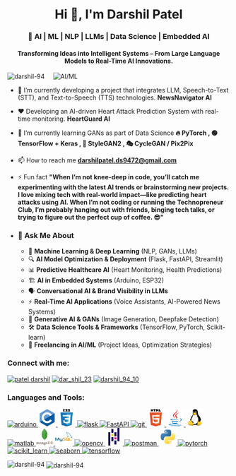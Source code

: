 <h1 align="center">Hi 👋, I'm Darshil Patel</h1>
<h3 align="center">🚀 AI | ML | NLP | LLMs | Data Science | Embedded AI</h3>  
<h4 align="center">Transforming Ideas into Intelligent Systems – From Large Language Models to Real-Time AI Innovations.</h4>

<img align="right" alt="AI/ML" width="400" src="https://miro.medium.com/v2/resize:fit:3840/1*etDJsZIWf76sb1P_l6ZW3w.gif">

<p align="left"> <img src="https://komarev.com/ghpvc/?username=darshil-94&label=Profile%20views&color=0e75b6&style=flat" alt="darshil-94" /> </p>

- 🔭 I’m currently developing a project that integrates LLM, Speech-to-Text (STT), and Text-to-Speech (TTS) technologies. **NewsNavigator AI**

-  ❤️ Developing an AI-driven Heart Attack Prediction System with real-time monitoring. **HeartGuard AI**

- 🌱 I’m currently learning GANs as part of Data Science **🔥 PyTorch , 🟢 TensorFlow + Keras , 🎨 StyleGAN2 , 🎭 CycleGAN / Pix2Pix**

- 📫 How to reach me **darshilpatel.ds9472@gmail.com**

- ⚡ Fun fact **"When I’m not knee-deep in code, you’ll catch me experimenting with the latest AI trends or brainstorming new projects. I love mixing tech with real-world impact—like predicting heart attacks using AI. When I’m not coding or running the Technopreneur Club, I’m probably hanging out with friends, binging tech talks, or trying to figure out the perfect cup of coffee. 😎"**

- ### 💬 Ask Me About  
  - 🤖 **Machine Learning & Deep Learning** (NLP, GANs, LLMs)  
  - 🔍 **AI Model Optimization & Deployment** (Flask, FastAPI, Streamlit)  
  - 📊 **Predictive Healthcare AI** (Heart Monitoring, Health Predictions)  
  - 🏗 **AI in Embedded Systems** (Arduino, ESP32)  
  - 🗣 **Conversational AI & Brand Visibility in LLMs**  
  - ⚡ **Real-Time AI Applications** (Voice Assistants, AI-Powered News Systems)  
  - 🎨 **Generative AI & GANs** (Image Generation, Deepfake Detection)  
  - 🛠 **Data Science Tools & Frameworks** (TensorFlow, PyTorch, Scikit-learn)  
  - 💼 **Freelancing in AI/ML** (Project Ideas, Optimization Strategies)  

<h3 align="left">Connect with me:</h3>
<p align="left">
<a href="https://linkedin.com/in/patel darshil" target="blank"><img align="center" src="https://raw.githubusercontent.com/rahuldkjain/github-profile-readme-generator/master/src/images/icons/Social/linked-in-alt.svg" alt="patel darshil" height="30" width="40" /></a>
<a href="https://kaggle.com/dar_shil_23" target="blank"><img align="center" src="https://raw.githubusercontent.com/rahuldkjain/github-profile-readme-generator/master/src/images/icons/Social/kaggle.svg" alt="dar_shil_23" height="30" width="40" /></a>
<a href="https://instagram.com/darshil_94_10" target="blank"><img align="center" src="https://raw.githubusercontent.com/rahuldkjain/github-profile-readme-generator/master/src/images/icons/Social/instagram.svg" alt="darshil_94_10" height="30" width="40" /></a>
</p>

<h3 align="left">Languages and Tools:</h3>
<p align="left"> <a href="https://www.arduino.cc/" target="_blank" rel="noreferrer"> <img src="https://cdn.worldvectorlogo.com/logos/arduino-1.svg" alt="arduino" width="40" height="40"/> </a> <a href="https://www.cprogramming.com/" target="_blank" rel="noreferrer"> <img src="https://raw.githubusercontent.com/devicons/devicon/master/icons/c/c-original.svg" alt="c" width="40" height="40"/> </a> <a href="https://www.w3schools.com/css/" target="_blank" rel="noreferrer"> <img src="https://raw.githubusercontent.com/devicons/devicon/master/icons/css3/css3-original-wordmark.svg" alt="css3" width="40" height="40"/> </a> <a href="https://flask.palletsprojects.com/" target="_blank" rel="noreferrer"> <img src="https://encrypted-tbn0.gstatic.com/images?q=tbn:ANd9GcSWA3j1vFHAw02M1aWlAnhbbkmWYpF2kkDbrw&s" alt="flask" width="40" height="40"/> </a> <a href="https://https://fastapi.tiangolo.com//" target="_blank" rel="noreferrer"> <img src="https://www.simplilearn.com/ice9/free_resources_article_thumb/FastAPI_b.jpg" alt="FastAPI" width="40" height="40"/>  <a href="https://git-scm.com/" target="_blank" rel="noreferrer"> <img src="https://www.vectorlogo.zone/logos/git-scm/git-scm-icon.svg" alt="git" width="40" height="40"/> </a> <a href="https://www.w3.org/html/" target="_blank" rel="noreferrer"> <img src="https://raw.githubusercontent.com/devicons/devicon/master/icons/html5/html5-original-wordmark.svg" alt="html5" width="40" height="40"/> </a> <a href="https://www.java.com" target="_blank" rel="noreferrer"> <img src="https://raw.githubusercontent.com/devicons/devicon/master/icons/java/java-original.svg" alt="java" width="40" height="40"/> </a> <a href="https://www.linux.org/" target="_blank" rel="noreferrer"> <img src="https://raw.githubusercontent.com/devicons/devicon/master/icons/linux/linux-original.svg" alt="linux" width="40" height="40"/> </a> <a href="https://www.mathworks.com/" target="_blank" rel="noreferrer"> <img src="https://upload.wikimedia.org/wikipedia/commons/2/21/Matlab_Logo.png" alt="matlab" width="40" height="40"/> </a> <a href="https://www.mongodb.com/" target="_blank" rel="noreferrer"> <img src="https://raw.githubusercontent.com/devicons/devicon/master/icons/mongodb/mongodb-original-wordmark.svg" alt="mongodb" width="40" height="40"/> </a> <a href="https://www.mysql.com/" target="_blank" rel="noreferrer"> <img src="https://raw.githubusercontent.com/devicons/devicon/master/icons/mysql/mysql-original-wordmark.svg" alt="mysql" width="40" height="40"/> </a> <a href="https://opencv.org/" target="_blank" rel="noreferrer"> <img src="https://www.vectorlogo.zone/logos/opencv/opencv-icon.svg" alt="opencv" width="40" height="40"/> </a> <a href="https://pandas.pydata.org/" target="_blank" rel="noreferrer"> <img src="https://raw.githubusercontent.com/devicons/devicon/2ae2a900d2f041da66e950e4d48052658d850630/icons/pandas/pandas-original.svg" alt="pandas" width="40" height="40"/> </a> <a href="https://postman.com" target="_blank" rel="noreferrer"> <img src="https://www.vectorlogo.zone/logos/getpostman/getpostman-icon.svg" alt="postman" width="40" height="40"/> </a> <a href="https://www.python.org" target="_blank" rel="noreferrer"> <img src="https://raw.githubusercontent.com/devicons/devicon/master/icons/python/python-original.svg" alt="python" width="40" height="40"/> </a> <a href="https://pytorch.org/" target="_blank" rel="noreferrer"> <img src="https://www.vectorlogo.zone/logos/pytorch/pytorch-icon.svg" alt="pytorch" width="40" height="40"/> </a> <a href="https://scikit-learn.org/" target="_blank" rel="noreferrer"> <img src="https://upload.wikimedia.org/wikipedia/commons/0/05/Scikit_learn_logo_small.svg" alt="scikit_learn" width="40" height="40"/> </a> <a href="https://seaborn.pydata.org/" target="_blank" rel="noreferrer"> <img src="https://seaborn.pydata.org/_images/logo-mark-lightbg.svg" alt="seaborn" width="40" height="40"/> </a> <a href="https://www.tensorflow.org" target="_blank" rel="noreferrer"> <img src="https://www.vectorlogo.zone/logos/tensorflow/tensorflow-icon.svg" alt="tensorflow" width="40" height="40"/> </a> </p>

<p><img align="left" src="https://github-readme-stats.vercel.app/api/top-langs?username=darshil-94&show_icons=true&locale=en&layout=compact" alt="darshil-94" /></p>

<p>&nbsp;<img align="center" src="https://github-readme-stats.vercel.app/api?username=darshil-94&show_icons=true&locale=en" alt="darshil-94" /></p>

